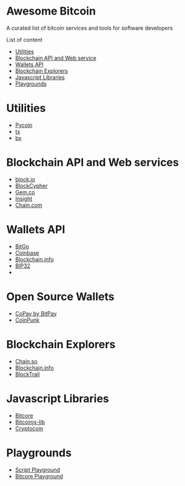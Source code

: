 Awesome Bitcoin
===============
A curated list of bitcoin services and tools for software developers

List of content

- [Utilities](#utilities)
- [Blockchain API and Web service](#blockchain-api-and-web-services)
- [Wallets API](#wallets-api)
- [Blockchain Explorers](#blockchain-explorers)
- [Javascript Libraries](#javascript-libraries)
- [Playgrounds](#playgrounds)


# Utilities
* [Pycoin](https://github.com/richardkiss/pycoin)
* [tx](https://github.com/spesmilo/sx/)
* [bx](https://github.com/libbitcoin/libbitcoin-explorer)

# Blockchain API and Web services
* [block.io](https://block.io)
* [BlockCypher](http://www.blockcypher.com)
* [Gem.co](https://gem.co)
* [Insight](https://insight.is)
* [Chain.com](https://chain.com)

# Wallets API
* [BitGo](https://www.bitgo.com/api/)
* [Coinbase](https://developers.coinbase.com)
* [Blockchain.info](https://blockchain.info/api)
* [BIP32](http://bip32.org)
* 
# Open Source Wallets
* [CoPay by BitPay](https://copay.io/)
* [CoinPunk](https://coinpunk.com/)

# Blockchain Explorers
* [Chain.so](http://chain.so)
* [Blockchain.info](https://blockchain.info)
* [BlockTrail](https://www.blocktrail.com/BTC) 

# Javascript Libraries
* [Bitcore](https://github.com/bitpay/bitcore)
* [Bitcoinjs-lib](https://github.com/bitcoinjs/bitcoinjs-lib)
* [Cryptocoin](https://github.com/cryptocoinjs/cryptocoin)

# Playgrounds
* [Script Playground](http://www.crmarsh.com/script-playground/)
* [Bitcore Playground](http://bitcore.io/playground)
